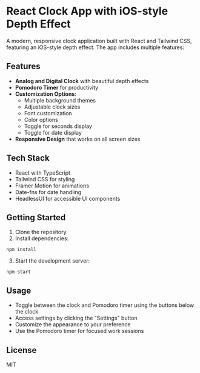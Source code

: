 # React Clock App with iOS-style Depth Effect

A modern, responsive clock application built with React and Tailwind CSS, featuring an iOS-style depth effect. The app includes multiple features:

## Features

- **Analog and Digital Clock** with beautiful depth effects
- **Pomodoro Timer** for productivity
- **Customization Options**:
  - Multiple background themes
  - Adjustable clock sizes
  - Font customization
  - Color options
  - Toggle for seconds display
  - Toggle for date display
- **Responsive Design** that works on all screen sizes

## Tech Stack

- React with TypeScript
- Tailwind CSS for styling
- Framer Motion for animations
- Date-fns for date handling
- HeadlessUI for accessible UI components

## Getting Started

1. Clone the repository
2. Install dependencies:
```
npm install
```
3. Start the development server:
```
npm start
```

## Usage

- Toggle between the clock and Pomodoro timer using the buttons below the clock
- Access settings by clicking the "Settings" button
- Customize the appearance to your preference
- Use the Pomodoro timer for focused work sessions

## License

MIT
